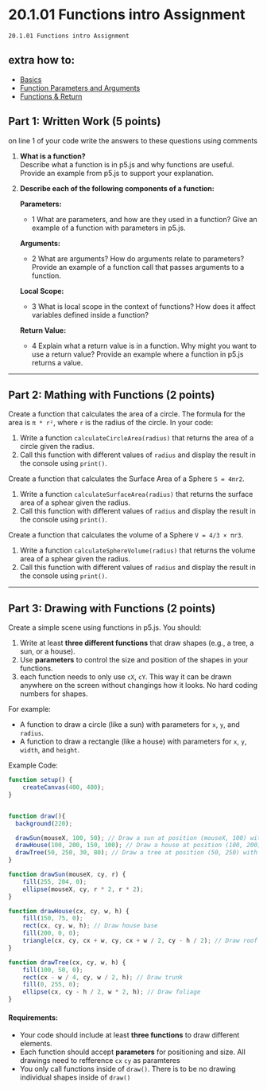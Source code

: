 # 20.1.01 Functions intro Assignment
```
20.1.01 Functions intro Assignment
```
## extra how to:
- [Basics](https://thecodingtrain.com/tracks/code-programming-with-p5-js/code/5-functions/1-basics)
- [Function Parameters and Arguments](https://thecodingtrain.com/tracks/code-programming-with-p5-js/code/5-functions/2-arguments)
- [Functions & Return](https://thecodingtrain.com/tracks/code-programming-with-p5-js/code/5-functions/3-return)

  
## Part 1: Written Work (5 points)
on line 1 of your code write the answers to these questions using comments 
1. **What is a function?**  
   Describe what a function is in p5.js and why functions are useful. Provide an example from p5.js to support your explanation.

2. **Describe each of the following components of a function:**

   **Parameters:**
   - 1 What are parameters, and how are they used in a function? Give an example of a function with parameters in p5.js.

    **Arguments:**
   - 2 What are arguments? How do arguments relate to parameters? Provide an example of a function call that passes arguments to a function.

    **Local Scope:**
   - 3 What is local scope in the context of functions? How does it affect variables defined inside a function?

    **Return Value:**
   - 4 Explain what a return value is in a function. Why might you want to use a return value? Provide an example where a function in p5.js returns a value.


---

## Part 2: Mathing with Functions (2 points)

Create a function that calculates the area of a circle. The formula for the area is `π * r²`, where `r` is the radius of the circle. In your code:

1. Write a function `calculateCircleArea(radius)` that returns the area of a circle given the radius.
2. Call this function with different values of `radius` and display the result in the console using `print()`.

Create a function that calculates the Surface Area of a Sphere `S = 4πr2`. 
1. Write a function `calculateSurfaceArea(radius)` that returns the surface area of a sphear given the radius.
2. Call this function with different values of `radius` and display the result in the console using `print()`.

Create a function that calculates the volume of a Sphere `V = 4/3 × πr3`. 
1. Write a function `calculateSphereVolume(radius)` that returns the volume area of a sphear given the radius.
2. Call this function with different values of `radius` and display the result in the console using `print()`.

   

---

## Part 3: Drawing with Functions (2 points)

Create a simple scene using functions in p5.js. You should:

1. Write at least **three different functions** that draw shapes (e.g., a tree, a sun, or a house).
2. Use **parameters** to control the size and position of the shapes in your functions.
3. each function needs to only use `cX`, `cY`. This way it can be drawn anywhere on the screen without changings how it looks. No hard coding numbers for shapes.

For example:
- A function to draw a circle (like a sun) with parameters for `x`, `y`, and `radius`.
- A function to draw a rectangle (like a house) with parameters for `x`, `y`, `width`, and `height`.

Example Code:

```js
function setup() {
    createCanvas(400, 400);
}


function draw(){
  background(220);

  drawSun(mouseX, 100, 50); // Draw a sun at position (mouseX, 100) with radius 50
  drawHouse(100, 200, 150, 100); // Draw a house at position (100, 200) with width 150 and height 100
  drawTree(50, 250, 30, 80); // Draw a tree at position (50, 250) with a width of 30 and height of 80
}

function drawSun(mouseX, cy, r) {
    fill(255, 204, 0);
    ellipse(mouseX, cy, r * 2, r * 2);
}

function drawHouse(cx, cy, w, h) {
    fill(150, 75, 0);
    rect(cx, cy, w, h); // Draw house base
    fill(200, 0, 0);
    triangle(cx, cy, cx + w, cy, cx + w / 2, cy - h / 2); // Draw roof
}

function drawTree(cx, cy, w, h) {
    fill(100, 50, 0);
    rect(cx - w / 4, cy, w / 2, h); // Draw trunk
    fill(0, 255, 0);
    ellipse(cx, cy - h / 2, w * 2, h); // Draw foliage
}
```

#### Requirements:
- Your code should include at least **three functions** to draw different elements.
- Each function should accept **parameters** for positioning and size. All drawings need to refference `cx` `cy` as paramteres 
- You only call functions inside of `draw()`. There is to be no drawing individual shapes inside of `draw()`


